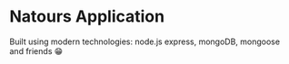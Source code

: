 # Natours Application

Built using modern technologies: node.js express, mongoDB, mongoose and friends 😁